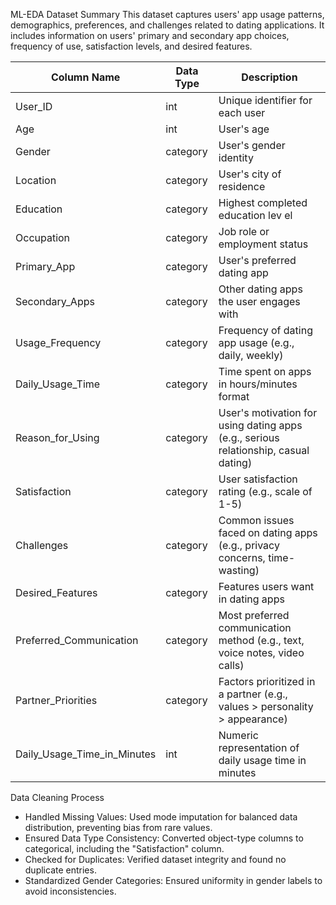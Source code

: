  ML-EDA
Dataset Summary
This dataset captures users' app usage patterns, demographics, preferences, and challenges related to dating applications. It includes information on users' primary and secondary app choices, frequency of use, satisfaction levels, and desired features.

| Column Name                   | Data Type  | Description |
|--------------------------------|-----------|-------------|
| User_ID                   | int       | Unique identifier for each user |
| Age                        | int       | User's age |
| Gender                     | category  | User's gender identity |
| Location                   | category  | User's city of residence |
| Education                  | category  | Highest completed education lev el |
| Occupation                 | category  | Job role or employment status |
| Primary_App                | category  | User's preferred dating app |
| Secondary_Apps             | category  | Other dating apps the user engages with |
| Usage_Frequency            | category  | Frequency of dating app usage (e.g., daily, weekly) |
| Daily_Usage_Time           | category  | Time spent on apps in hours/minutes format |
| Reason_for_Using           | category  | User's motivation for using dating apps (e.g., serious relationship, casual dating) |
| Satisfaction               | category  | User satisfaction rating (e.g., scale of 1-5) |
| Challenges                 | category  | Common issues faced on dating apps (e.g., privacy concerns, time-wasting) |
| Desired_Features           | category  | Features users want in dating apps |
| Preferred_Communication    | category  | Most preferred communication method (e.g., text, voice notes, video calls) |
| Partner_Priorities        | category  | Factors prioritized in a partner (e.g., values > personality > appearance) |
| Daily_Usage_Time_in_Minutes| int       | Numeric representation of daily usage time in minutes |

Data Cleaning Process
- Handled Missing Values: Used mode imputation for balanced data distribution, preventing bias from rare values.  
- Ensured Data Type Consistency: Converted object-type columns to categorical, including the "Satisfaction" column.  
- Checked for Duplicates: Verified dataset integrity and found no duplicate entries.  
- Standardized Gender Categories: Ensured uniformity in gender labels to avoid inconsistencies.
